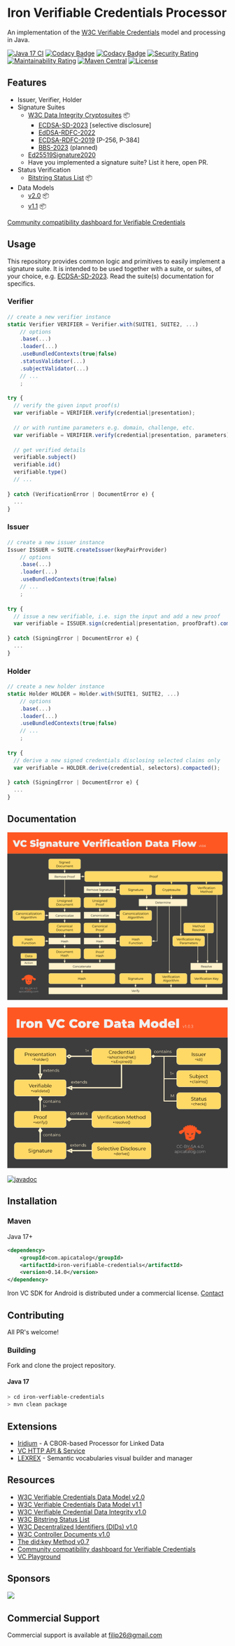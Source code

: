 # Iron Verifiable Credentials Processor

An implementation of the [W3C Verifiable Credentials](https://www.w3.org/TR/vc-data-model/) model and processing in Java.

[![Java 17 CI](https://github.com/filip26/iron-verifiable-credentials/actions/workflows/java17-build.yml/badge.svg)](https://github.com/filip26/iron-verifiable-credentials/actions/workflows/java17-build.yml)
[![Codacy Badge](https://app.codacy.com/project/badge/Grade/806688cdb1d248e8b5cc2a67f6c2f0f8)](https://app.codacy.com/gh/filip26/iron-verifiable-credentials/dashboard?utm_source=gh&utm_medium=referral&utm_content=&utm_campaign=Badge_grade)
[![Codacy Badge](https://app.codacy.com/project/badge/Coverage/806688cdb1d248e8b5cc2a67f6c2f0f8?branch=main)](https://app.codacy.com/gh/filip26/iron-verifiable-credentials/dashboard?utm_source=gh&utm_medium=referral&utm_content=&utm_campaign=Badge_coverage)
[![Security Rating](https://sonarcloud.io/api/project_badges/measure?project=filip26_iron-verifiable-credentials&metric=security_rating)](https://sonarcloud.io/summary/new_code?id=filip26_iron-verifiable-credentials)
[![Maintainability Rating](https://sonarcloud.io/api/project_badges/measure?project=filip26_iron-verifiable-credentials&metric=sqale_rating)](https://sonarcloud.io/dashboard?id=filip26_iron-verifiable-credentials)
[![Maven Central](https://img.shields.io/maven-central/v/com.apicatalog/iron-verifiable-credentials.svg?label=Maven%20Central)](https://search.maven.org/search?q=g:com.apicatalog%20AND%20a:iron-verifiable-credentials)
[![License](https://img.shields.io/badge/License-Apache%202.0-blue.svg)](https://opensource.org/licenses/Apache-2.0)

## Features

* Issuer, Verifier, Holder
* Signature Suites
  * [W3C Data Integrity Cryptosuites](https://www.w3.org/TR/vc-data-integrity/) :package:
    * [ECDSA-SD-2023](https://github.com/filip26/iron-ecdsa-sd-2023) [selective disclosure]
    * [EdDSA-RDFC-2022](https://github.com/filip26/iron-eddsa-rdfc-2022)
    * [ECDSA-RDFC-2019](https://github.com/filip26/iron-ecdsa-rdfc-2019) [P-256, P-384]
    * [BBS-2023](https://github.com/filip26/iron-bbs-cryptosuite-2023) (planned)
  * [Ed25519Signature2020](https://github.com/filip26/iron-ed25519-cryptosuite-2020)
  * Have you implemented a signature suite? List it here, open PR.
* Status Verification
  * [Bitstring Status List](https://www.w3.org/TR/vc-bitstring-status-list/) :package:
* Data Models
  * [v2.0](https://www.w3.org/TR/vc-data-model-2.0) :package:
  * [v1.1](https://www.w3.org/TR/vc-data-model-1.1) :package:

[Community compatibility dashboard for Verifiable Credentials](https://canivc.com/)

## Usage

This repository provides common logic and primitives to easily implement a signature suite. It is intended to be used together with a suite, or suites, of your choice, e.g. [ECDSA-SD-2023](https://github.com/filip26/iron-ecdsa-sd-2023). Read the suite(s) documentation for specifics.

### Verifier

```javascript
// create a new verifier instance
static Verifier VERIFIER = Verifier.with(SUITE1, SUITE2, ...)
    // options
    .base(...)
    .loader(...)
    .useBundledContexts(true|false)
    .statusValidator(...)
    .subjectValidator(...)
    // ...
    ; 

try {
  // verify the given input proof(s)
  var verifiable = VERIFIER.verify(credential|presentation);
  
  // or with runtime parameters e.g. domain, challenge, etc.
  var verifiable = VERIFIER.verify(credential|presentation, parameters);
  
  // get verified details
  verifiable.subject()
  verifiable.id()
  verifiable.type()
  // ...
  
} catch (VerificationError | DocumentError e) {
  ...
}

```

### Issuer

```javascript
// create a new issuer instance
Issuer ISSUER = SUITE.createIssuer(keyPairProvider)
    // options
    .base(...)
    .loader(...)
    .useBundledContexts(true|false)
    // ...
    ; 

try {
  // issue a new verifiable, i.e. sign the input and add a new proof
  var verifiable = ISSUER.sign(credential|presentation, proofDraft).compacted();
  
} catch (SigningError | DocumentError e) {
  ...
}
```

### Holder

```javascript
// create a new holder instance
static Holder HOLDER = Holder.with(SUITE1, SUITE2, ...)
    // options
    .base(...)
    .loader(...)
    .useBundledContexts(true|false)
    // ...
    ; 

try {
  // derive a new signed credentials disclosing selected claims only
  var verifiable = HOLDER.derive(credential, selectors).compacted();

} catch (SigningError | DocumentError e) {
  ...
}
```

## Documentation

![Verifiable Credentials Signature Verification Data Flow](/doc/iron-vc-signature-verification-data-flow-v1.0.6.png)

![Verifiable Credentials Core Data Model](/doc/iron-vc-core-data-model-v1.0.3.png)

[![javadoc](https://javadoc.io/badge2/com.apicatalog/iron-verifiable-credentials/javadoc.svg)](https://javadoc.io/doc/com.apicatalog/iron-verifiable-credentials)



## Installation

### Maven
Java 17+

```xml
<dependency>
    <groupId>com.apicatalog</groupId>
    <artifactId>iron-verifiable-credentials</artifactId>
    <version>0.14.0</version>
</dependency>

```

Iron VC SDK for Android is distributed under a commercial license. [Contact](mailto:filip26@gmail.com)

## Contributing

All PR's welcome!

### Building

Fork and clone the project repository.

#### Java 17
```bash
> cd iron-verfiable-credentials
> mvn clean package
```

## Extensions
* [Iridium](https://github.com/filip26/iridium-cbor-ld) - A CBOR-based Processor for Linked Data
* [VC HTTP API & Service](https://github.com/filip26/iron-vc-api)
* [LEXREX](https://lexrex.web.app/) - Semantic vocabularies visual builder and manager

## Resources

* [W3C Verifiable Credentials Data Model v2.0](https://www.w3.org/TR/vc-data-model-2.0)
* [W3C Verifiable Credentials Data Model v1.1](https://www.w3.org/TR/vc-data-model-1.1)
* [W3C Verifiable Credential Data Integrity v1.0](https://www.w3.org/TR/vc-data-integrity)
* [W3C Bitstring Status List](https://www.w3.org/TR/vc-bitstring-status-list/) 
* [W3C Decentralized Identifiers (DIDs) v1.0](https://www.w3.org/TR/did-core/)
* [W3C Controller Documents v1.0](https://www.w3.org/TR/controller-document)
* [The did:key Method v0.7](https://w3c-ccg.github.io/did-method-key/)
* [Community compatibility dashboard for Verifiable Credentials](https://canivc.com/)
* [VC Playground](https://vcplayground.org/)

## Sponsors

<a href="https://github.com/digitalbazaar">
  <img src="https://avatars.githubusercontent.com/u/167436?s=200&v=4" width="40" />
</a> 

## Commercial Support
Commercial support is available at filip26@gmail.com
